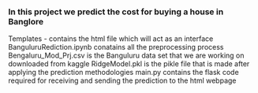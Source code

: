 ### In this project we predict the cost for buying a house in Banglore 
Templates - contains the html file which will act as an interface
BanguluruRediction.ipynb conatains all the preprocessing process
Bengaluru_Mod_Prj.csv is the Banguluru data set that we are working on downloaded from kaggle
RidgeModel.pkl is the pikle file that is made after applying the prediction methodologies
main.py contains the flask code required for receiving and sending the prediction to the html webpage
